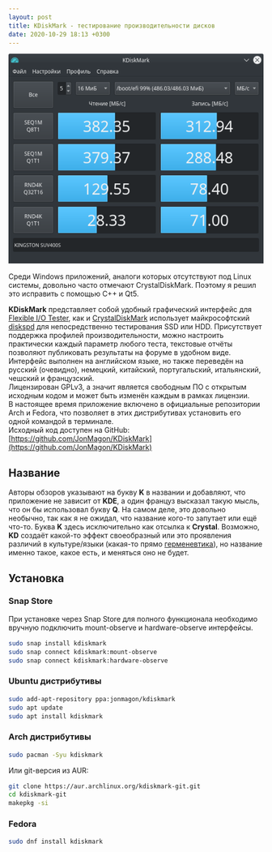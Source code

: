 ```yaml
---
layout: post
title: KDiskMark - тестирование производительности дисков
date: 2020-10-29 18:13 +0300
---
```


<style type="text/css">.post-content img {
    filter: unset!important;
}</style>

![Главное окно приложения](/assets/img/Screenshot_20201029_183104.png)

<!--summary.start-->
Среди Windows приложений, аналоги которых отсутствуют под Linux системы, довольно часто отмечают CrystalDiskMark. Поэтому я решил это исправить с помощью C++ и Qt5.
<!--summary.end-->

**KDiskMark** представляет собой удобный графический интерфейс для [Flexible I/O Tester](https://github.com/axboe/fio), как и [CrystalDiskMark](https://crystalmark.info/en/software/crystaldiskmark/) использует майкрософтский [diskspd](https://github.com/microsoft/diskspd) для непосредственно тестирования SSD или HDD. Присутствует поддержка профилей производительности, можно настроить практически каждый параметр любого теста, текстовые отчёты позволяют публиковать результаты на форуме в удобном виде.  
Интерфейс выполнен на английском языке, но также переведён на русский (очевидно), немецкий, китайский, португальский, итальянский, чешский и французский.  
Лицензирован GPLv3, а значит является свободным ПО с открытым исходным кодом и может быть изменён каждым в рамках лицензии.  
В настоящее время приложение включено в официальные репозитории Arch и Fedora, что позволяет в этих дистрибутивах установить его одной командой в терминале.  
Исходный код доступен на GitHub: [https://github.com/JonMagon/KDiskMark](https://github.com/JonMagon/KDiskMark)

## Название
Авторы обзоров указывают на букву **K** в названии и добавляют, что приложение не зависит от **KDE**, а один француз высказал такую мысль, что он бы использовал букву **Q**. На самом деле, это довольно необычно, так как я не ожидал, что название кого-то запутает или ещё что-то. Буква **K** здесь исключительно как отсылка к **Crystal**. Возможно, **KD** создаёт какой-то эффект своеобразный или это проявления различий в культуре/языки (какая-то прямо [герменевтика](https://ru.wikipedia.org/wiki/Герменевтика)), но название именно такое, какое есть, и меняться оно не будет.

## Установка
### Snap Store
При установке через Snap Store для полного функционала необходимо вручную подключить mount-observe и hardware-observe интерфейсы.
```bash
sudo snap install kdiskmark
sudo snap connect kdiskmark:mount-observe
sudo snap connect kdiskmark:hardware-observe
````

### Ubuntu дистрибутивы
```bash
sudo add-apt-repository ppa:jonmagon/kdiskmark
sudo apt update
sudo apt install kdiskmark
```

### Arch дистрибутивы
```bash
sudo pacman -Syu kdiskmark
```

Или git-версия из AUR:
```bash
git clone https://aur.archlinux.org/kdiskmark-git.git
cd kdiskmark-git
makepkg -si
```

### Fedora
```bash
sudo dnf install kdiskmark
```
